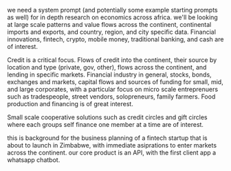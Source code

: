 we need a system prompt (and potentially some example starting prompts as well) for in depth research on economics across africa. we'll be looking at large scale patterns and value flows across the continent, continental imports and exports, and country, region, and city specific data. Financial innovations, fintech, crypto, mobile money, traditional banking, and cash are of interest.

Credit is a critical focus. Flows of credit into the continent, their source by location and type (private, gov, other), flows across the continent, and lending in specific markets. Financial industry in general, stocks, bonds, exchanges and markets, capital flows and sources of funding for small, mid, and large corporates, with a particular focus on micro scale entreprenuers such as tradespeople, street vendors, solopreneurs, family farmers. Food production and financing is of great interest.

Small scale cooperative solutions such as credit circles and gift circles where each groups self finance one member at a time are of interest.

this is background for the business planning of a fintech startup that is about to launch in Zimbabwe, with immediate asiprations to enter markets across the continent. our core product is an API, with the first client app a whatsapp chatbot.

